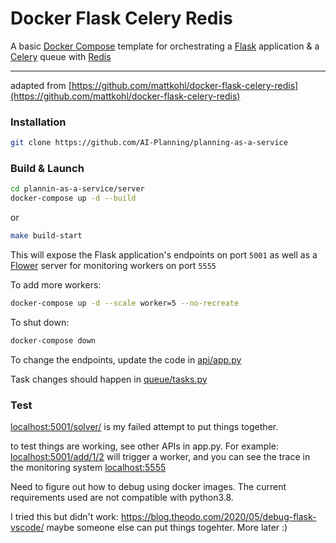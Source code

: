# Docker Flask Celery Redis

A basic [Docker Compose](https://docs.docker.com/compose/) template for orchestrating a [Flask](http://flask.pocoo.org/) application & a [Celery](http://www.celeryproject.org/) queue with [Redis](https://redis.io/)

---

adapted from [https://github.com/mattkohl/docker-flask-celery-redis](https://github.com/mattkohl/docker-flask-celery-redis)

### Installation

```bash
git clone https://github.com/AI-Planning/planning-as-a-service
```

### Build & Launch

```bash
cd plannin-as-a-service/server
docker-compose up -d --build
```

or 

```bash
make build-start
```

This will expose the Flask application's endpoints on port `5001` as well as a [Flower](https://github.com/mher/flower) server for monitoring workers on port `5555`

To add more workers:
```bash
docker-compose up -d --scale worker=5 --no-recreate
```

To shut down:

```bash
docker-compose down
```

To change the endpoints, update the code in [api/app.py](api/app.py)

Task changes should happen in [queue/tasks.py](celery-queue/tasks.py) 

### Test

[localhost:5001/solver/](http://localhost:5001/solver/) is my failed attempt to put things together.

to test things are working, see other APIs in app.py. For example: [localhost:5001/add/1/2](http://localhost:5001/add/1/2) will trigger a worker, and you can see the trace in the monitoring system [localhost:5555](http://localhost:5555)

Need to figure out how to debug using docker images. The current requirements used are not compatible with python3.8.

I tried this but didn't work: https://blog.theodo.com/2020/05/debug-flask-vscode/ maybe someone else can put things togehter. More later :)

